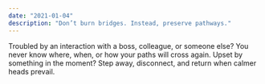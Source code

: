 ```yaml
---
date: "2021-01-04"
description: "Don’t burn bridges. Instead, preserve pathways."
---
```


Troubled by an interaction with a boss, colleague, or someone else? You never know where, when, or how your paths will cross again. Upset by something in the moment? Step away, disconnect, and return when calmer heads prevail.